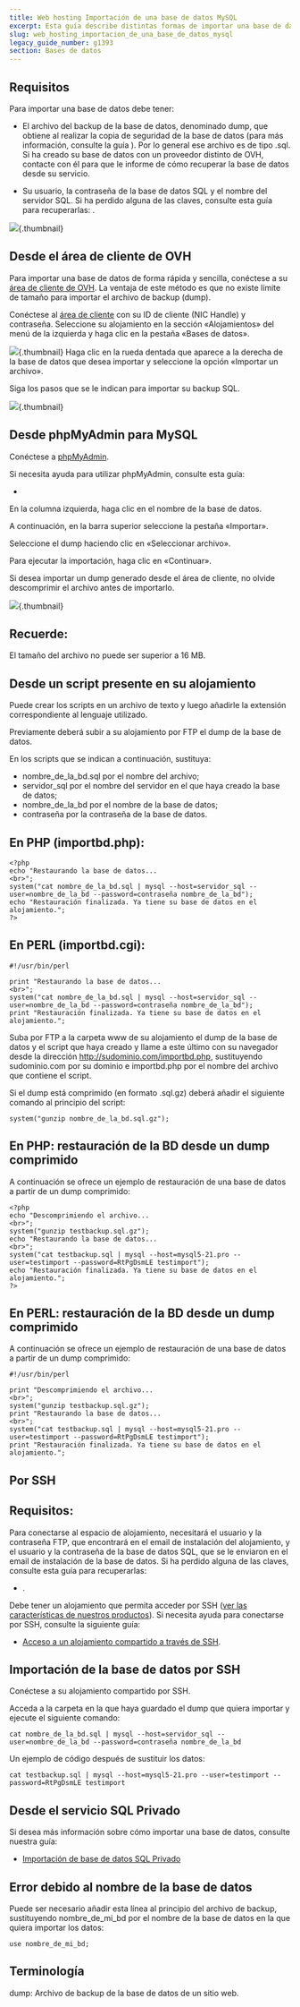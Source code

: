 ```yaml
---
title: Web hosting Importación de una base de datos MySQL
excerpt: Esta guía describe distintas formas de importar una base de datos en nuestros servidores
slug: web_hosting_importacion_de_una_base_de_datos_mysql
legacy_guide_number: g1393
section: Bases de datos
---
```



## Requisitos
Para importar una base de datos debe tener:


- El archivo del backup de la base de datos, denominado dump, que obtiene al realizar la copia de seguridad de la base de datos (para más información, consulte la guía []({legacy}1394)). Por lo general ese archivo es de tipo .sql. Si ha creado su base de datos con un proveedor distinto de OVH, contacte con él para que le informe de cómo recuperar la base de datos desde su servicio.

- Su usuario, la contraseña de la base de datos SQL y el nombre del servidor SQL. Si ha perdido alguna de las claves, consulte esta guía para recuperarlas: []({legacy}1374).



![](images/img_1802.jpg){.thumbnail}


## Desde el área de cliente de OVH
Para importar una base de datos de forma rápida y sencilla, conéctese a su [área de cliente de OVH](https://www.ovh.com/manager/).
La ventaja de este método es que no existe límite de tamaño para importar el archivo de backup (dump).  

Conéctese al [área de cliente](https://www.ovh.com/manager/web) con su ID de cliente (NIC Handle) y contraseña. Seleccione su alojamiento en la sección «Alojamientos» del menú de la izquierda y haga clic en la pestaña «Bases de datos».

![](images/img_4125.jpg){.thumbnail}
Haga clic en la rueda dentada que aparece a la derecha de la base de datos que desea importar y seleccione la opción «Importar un archivo». 

Siga los pasos que se le indican para importar su backup SQL.

![](images/img_4126.jpg){.thumbnail}


## Desde phpMyAdmin para MySQL
Conéctese a [phpMyAdmin](https://phpmyadmin.ovh.net).

Si necesita ayuda para utilizar phpMyAdmin, consulte esta guía: 

- []({legacy}1374)


En la columna izquierda, haga clic en el nombre de la base de datos.

A continuación, en la barra superior seleccione la pestaña «Importar».

Seleccione el dump haciendo clic en «Seleccionar archivo».

Para ejecutar la importación, haga clic en «Continuar».

Si desea importar un dump generado desde el área de cliente, no olvide descomprimir el archivo antes de importarlo.

![](images/img_1962.jpg){.thumbnail}

## Recuerde:
El tamaño del archivo no puede ser superior a 16 MB.


## Desde un script presente en su alojamiento
Puede crear los scripts en un archivo de texto y luego añadirle la extensión correspondiente al lenguaje utilizado.

Previamente deberá subir a su alojamiento por FTP el dump de la base de datos.

En los scripts que se indican a continuación, sustituya:


- nombre_de_la_bd.sql por el nombre del archivo;
- servidor_sql por el nombre del servidor en el que haya creado la base de datos;
- nombre_de_la_bd por el nombre de la base de datos;
- contraseña por la contraseña de la base de datos.



## En PHP (importbd.php):

```
<?php
echo "Restaurando la base de datos... 
<br>";
system("cat nombre_de_la_bd.sql | mysql --host=servidor_sql --user=nombre_de_la_bd --password=contraseña nombre_de_la_bd");
echo "Restauración finalizada. Ya tiene su base de datos en el alojamiento.";
?>
```



## En PERL (importbd.cgi):

```
#!/usr/bin/perl

print "Restaurando la base de datos...
<br>";
system("cat nombre_de_la_bd.sql | mysql --host=servidor_sql --user=nombre_de_la_bd --password=contraseña nombre_de_la_bd");
print "Restauración finalizada. Ya tiene su base de datos en el alojamiento.";
```



Suba por FTP a la carpeta www de su alojamiento el dump de la base de datos y el script que haya creado y llame a este último con su navegador desde la dirección http://sudominio.com/importbd.php, sustituyendo sudominio.com por su dominio e importbd.php por el nombre del archivo que contiene el script.

Si el dump está comprimido (en formato .sql.gz) deberá añadir el siguiente comando al principio del script:


```
system("gunzip nombre_de_la_bd.sql.gz");
```



## En PHP: restauración de la BD desde un dump comprimido
A continuación se ofrece un ejemplo de restauración de una base de datos a partir de un dump comprimido: 


```
<?php
echo "Descomprimiendo el archivo...
<br>";
system("gunzip testbackup.sql.gz");
echo "Restaurando la base de datos...
<br>";
system("cat testbackup.sql | mysql --host=mysql5-21.pro --user=testimport --password=RtPgDsmLE testimport");
echo "Restauración finalizada. Ya tiene su base de datos en el alojamiento.";
?>
```



## En PERL: restauración de la BD desde un dump comprimido
A continuación se ofrece un ejemplo de restauración de una base de datos a partir de un dump comprimido:


```
#!/usr/bin/perl

print "Descomprimiendo el archivo...
<br>";
system("gunzip testbackup.sql.gz");
print "Restaurando la base de datos...
<br>";
system("cat testbackup.sql | mysql --host=mysql5-21.pro --user=testimport --password=RtPgDsmLE testimport");
print "Restauración finalizada. Ya tiene su base de datos en el alojamiento.";
```




## Por SSH

## Requisitos:
Para conectarse al espacio de alojamiento, necesitará el usuario y la contraseña FTP, que encontrará en el email de instalación del alojamiento, y el usuario y la contraseña de la base de datos SQL, que se le enviaron en el email de instalación de la base de datos. Si ha perdido alguna de las claves, consulte esta guía para recuperarlas: 

- []({legacy}1374).


Debe tener un alojamiento que permita acceder por SSH ([ver las características de nuestros productos](https://www.ovh.es/hosting/)). Si necesita ayuda para conectarse por SSH, consulte la siguiente guía: 

- [Acceso a un alojamiento compartido a través de SSH](http://guias.ovh.es/SshSobreAlojamiento).



## Importación de la base de datos por SSH
Conéctese a su alojamiento compartido por SSH. 

Acceda a la carpeta en la que haya guardado el dump que quiera importar y ejecute el siguiente comando:


```
cat nombre_de_la_bd.sql | mysql --host=servidor_sql --user=nombre_de_la_bd --password=contraseña nombre_de_la_bd
```


Un ejemplo de código después de sustituir los datos:


```
cat testbackup.sql | mysql --host=mysql5-21.pro --user=testimport --password=RtPgDsmLE testimport
```




## Desde el servicio SQL Privado
Si desea más información sobre cómo importar una base de datos, consulte nuestra guía: 


- [Importación de base de datos SQL Privado](https://www.ovh.es/g2023.todo_sobre_el_sql_privado)




## Error debido al nombre de la base de datos
Puede ser necesario añadir esta línea al principio del archivo de backup, sustituyendo nombre_de_mi_bd por el nombre de la base de datos en la que quiera importar los datos:


```
use nombre_de_mi_bd;
```




## Terminología
dump: Archivo de backup de la base de datos de un sitio web.

